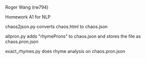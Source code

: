 Roger Wang (rw794)

Homework A1 for NLP

chaos2json.py converts chaos.html to chaos.json

allpron.py adds "rhymeProns" to chaos.json and stores the file as chaos.pron.json

exact_rhymes.py does rhyme analysis on chaos.pron.json